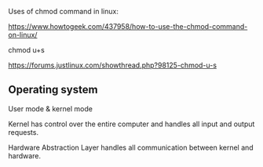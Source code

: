 
Uses of chmod command in linux:

https://www.howtogeek.com/437958/how-to-use-the-chmod-command-on-linux/

chmod u+s

https://forums.justlinux.com/showthread.php?98125-chmod-u-s

## Operating system

User mode & kernel mode

Kernel has control over the entire computer and handles all input and output requests.

Hardware Abstraction Layer handles all communication between kernel and hardware.

